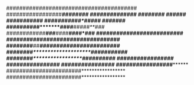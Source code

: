 ##                                           
 ######################################## 
 #################*********#####******### 
 ############************************#**# 
 ###*******************************#####* 
 ###******************************##****# 
 ####*******************#*********#*##### 
 ####***********#****##***###***#*##**### 
 ###**********#**********#***********#*#* 
 ####******######*******####**###*##**### 
 #####****#######**###***##*#*#**####*### 
 ######*****######*##****####****######## 
 #######******########################### 
 ########**##****######################## 
 ########********************###*######## 
 ########*****************#*#**#**####### 
 #########******************#**#***###### 
 ############*********************#***### 
 ##############*******************#*****# 
 ###############*****#*********#********* 
 #######################***************** 
 #######################***************** 

<!--
**DandarGaming/DandarGaming** is a ✨ _special_ ✨ repository because its `README.md` (this file) appears on your GitHub profile.

Here are some ideas to get you started:

- 🔭 I’m currently working on ...
- 🌱 I’m currently learning ...
- 👯 I’m looking to collaborate on ...
- 🤔 I’m looking for help with ...
- 💬 Ask me about ...
- 📫 How to reach me: ...
- 😄 Pronouns: ...
- ⚡ Fun fact: ...
-->
